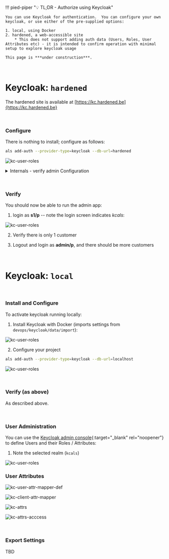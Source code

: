 !!! pied-piper ":bulb: TL;DR - Authorize using Keycloak"

    You can use Keycloak for authentication.  You can configure your own keycloak, or use either of the pre-supplied options:

    1. local, using Docker
    2. hardened, a web-accessible site
        * This does not support adding auth data (Users, Roles, User Attributes etc) - it is intended to confirm operation with minimal setup to explore keycloak usage

    This page is ***under construction***.  

&nbsp;

# Keycloak: `hardened`

The hardened site is available at [https://kc.hardened.be]{https://kc.hardened.be}

&nbsp;

### Configure

There is nothing to install; configure as follows:

```bash title='Configure Keycloak - hardened'
als add-auth --provider-type=keycloak --db-url=hardened
```

![kc-user-roles](images/keycloak/kc-config-hardened.png)

<details markdown>

<summary>Internals - verify admin Configuration </summary>

The config settings for the admin app are set in `ui/admin/admin_loader.py`.  This reduces the number of settings to change when altering your configuration.  You can verify them as shown below:

![kc-user-roles](images/keycloak/admin-config.png)

</details>

&nbsp;

### Verify

You should now be able to run the admin app:

1. login as **s1/p** -- note the login screen indicates *kcals*:

![kc-user-roles](images/keycloak/kc-login-local.png)

2. Verify there is only 1 customer

3. Logout and login as **admin/p**, and there should be more customers

&nbsp;

# Keycloak: `local`

&nbsp;

### Install and Configure

To activate keycloak running locally:

1. Install Keycloak with Docker (imports settings from `devops/keycloak/data/import`):

![kc-user-roles](images/keycloak/kc-config-local-install-kc.png)

2. Configure your project

```bash title='Configure Keycloak - local'
als add-auth --provider-type=keycloak --db-url=localhost
```

![kc-user-roles](images/keycloak/kc-config-local.png)

&nbsp;

### Verify (as above)

As described above.

&nbsp;

### User Administration

You can use the [Keycloak admin console](http://localhost:8080/){:target="_blank" rel="noopener"} to define Users and their Roles / Attributes:

1. Note the selected realm (`kcals`)

![kc-user-roles](images/keycloak/kc-users.png)

### User Attributes

![kc-user-attr-mapper-def](images/keycloak/kc-client-attr-mapper-def.png)

![kc-client-attr-mapper](images/keycloak/kc-client-attr-mapper.png)

![kc-attrs](images/keycloak/kc-attrs.png)

![kc-attrs-acccess](images/keycloak/kc-attrs-access.png)

&nbsp;

### Export Settings

TBD